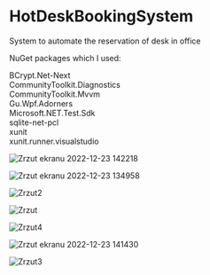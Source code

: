# HotDeskBookingSystem

System to automate the reservation of desk in office

NuGet packages which I used:


BCrypt.Net-Next                                                                                                             
CommunityToolkit.Diagnostics                                                                                                            
CommunityToolkit.Mvvm                                                                                                             
Gu.Wpf.Adorners                                                                                                             
Microsoft.NET.Test.Sdk                                                                                                             
sqlite-net-pcl                                                                                                             
xunit                                                                                                             
xunit.runner.visualstudio                                                                                                                                                                                                                                                                                                                                     

![Zrzut ekranu 2022-12-23 142218](https://user-images.githubusercontent.com/76125047/209343209-36483818-8174-46f5-b495-5ac83f2273b8.jpg)

![Zrzut ekranu 2022-12-23 134958](https://user-images.githubusercontent.com/76125047/209343225-59807223-13d4-4ab3-a4dc-c8921acb71a9.jpg)

![Zrzut2](https://user-images.githubusercontent.com/76125047/209343378-07d9afa2-a475-44c5-a87f-653144dcd47d.jpg)

![Zrzut](https://user-images.githubusercontent.com/76125047/209343355-6cd438cc-8220-42b1-8f98-9f970ff02a85.jpg)

![Zrzut4](https://user-images.githubusercontent.com/76125047/209343441-2a7ebd34-baf6-4c29-a70c-5e0e8785d565.jpg)

![Zrzut ekranu 2022-12-23 141430](https://user-images.githubusercontent.com/76125047/209343420-ca2c2b16-965b-4873-b9be-3dff37f574b1.jpg)

![Zrzut3](https://user-images.githubusercontent.com/76125047/209343434-1590969e-f54f-4976-b8bf-63e549b21468.jpg)
